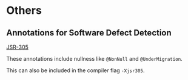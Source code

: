 # Others

## Annotations for Software Defect Detection

[JSR-305](https://jcp.org/en/jsr/detail?id=305)

These annotations include nullness like `@NonNull` and `@UnderMigration`.

This can also be included in the compiler flag `-Xjsr305`.
